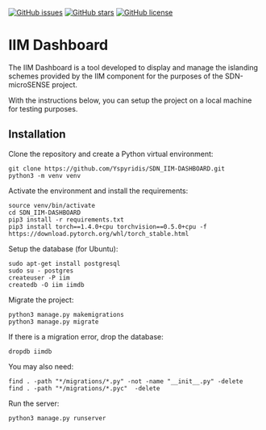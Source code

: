 [![GitHub issues](https://img.shields.io/github/issues/Yspyridis/SDN_IIM-DASHBOARD)](https://github.com/Yspyridis/SDN_IIM-DASHBOARD/issues)
[![GitHub stars](https://img.shields.io/github/stars/Yspyridis/SDN_IIM-DASHBOARD)](https://github.com/Yspyridis/SDN_IIM-DASHBOARD/stargazers)
[![GitHub license](https://img.shields.io/github/license/Yspyridis/SDN_IIM-DASHBOARD)](https://github.com/Yspyridis/SDN_IIM-DASHBOARD)


# IIM Dashboard

The IIM Dashboard is a tool developed to display and manage the islanding schemes provided by the IIM component for the purposes of the SDN-microSENSE project.

With the instructions below, you can setup the project on a local machine for testing purposes.

## Installation

Clone the repository and create a Python virtual environment:

```
git clone https://github.com/Yspyridis/SDN_IIM-DASHBOARD.git
python3 -m venv venv
```

Activate the environment and install the requirements:

```
source venv/bin/activate 
cd SDN_IIM-DASHBOARD
pip3 install -r requirements.txt
pip3 install torch==1.4.0+cpu torchvision==0.5.0+cpu -f https://download.pytorch.org/whl/torch_stable.html
```

Setup the database (for Ubuntu):
```
sudo apt-get install postgresql
sudo su - postgres
createuser -P iim
createdb -O iim iimdb
```

Migrate the project:
```
python3 manage.py makemigrations
python3 manage.py migrate
```

If there is a migration error, drop the database:
```
dropdb iimdb
```

You may also need:
```
find . -path "*/migrations/*.py" -not -name "__init__.py" -delete
find . -path "*/migrations/*.pyc"  -delete
```

Run the server:
```
python3 manage.py runserver
```
